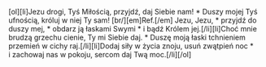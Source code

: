 [ol][li]Jezu drogi, Tyś Miłością, przyjdź, daj Siebie nam! * Duszy mojej Tyś ufnością, króluj w niej Ty sam! [br/][em]Ref.[/em] Jezu, Jezu, * przyjdź do duszy mej, * obdarz ją łaskami Swymi * i bądź Królem jej.[/li][li]Choć mnie brudzą grzechu cienie, Ty mi Siebie daj. * Duszę moją łaski tchnieniem przemień w cichy raj.[/li][li]Dodaj siły w życia znoju, usuń zwątpień noc * i zachowaj nas w pokoju, sercom daj Twą moc.[/li][/ol]
